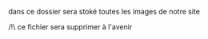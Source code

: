 dans ce dossier sera stoké toutes les images de notre site

/!\ ce fichier sera supprimer à l'avenir
